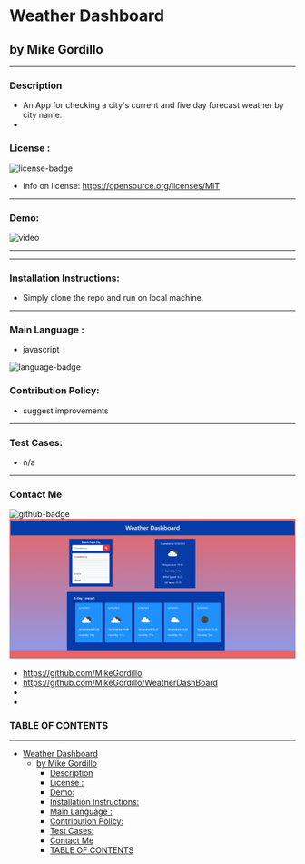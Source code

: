 
# Weather Dashboard
## by Mike Gordillo
_______________________________________________________________
### Description 
* An App for checking a city's current and five day forecast weather by  city name.
* 
### License : 
<img src='https://img.shields.io/badge/license-MIT-blue' alt="license-badge">

* Info on license: https://opensource.org/licenses/MIT
_______________________________________________________________

### Demo:
![video](./assets/weather.gif)

_______________________________________________________________


_______________________________________________________________

### Installation Instructions:
* Simply clone the repo and run on local machine.

_______________________________________________________________

### Main Language : 
* javascript
<img src = "https://img.shields.io/badge/javascript%20-%2343853D.svg" alt="language-badge">

### Contribution Policy: 
* suggest improvements
_______________________________________________________________
### Test Cases:
* n/a
_______________________________________________________________
### Contact Me 

<img src='https://img.shields.io/badge/github-gordillo-blue' alt="github-badge">
<img src='./assets/Weather.png'alt="WeatherDashboard">

* https://github.com/MikeGordillo
* https://github.com/MikeGordillo/WeatherDashBoard
* 
* 

### TABLE OF CONTENTS 
_______________________________________________________________
- [Weather Dashboard](#weather-dashboard)
  - [by Mike Gordillo](#by-mike-gordillo)
    - [Description](#description)
    - [License :](#license-)
    - [Demo:](#demo)
    - [Installation Instructions:](#installation-instructions)
    - [Main Language :](#main-language-)
    - [Contribution Policy:](#contribution-policy)
    - [Test Cases:](#test-cases)
    - [Contact Me](#contact-me)
    - [TABLE OF CONTENTS](#table-of-contents)


